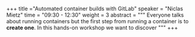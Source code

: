 +++
title ="Automated container builds with GitLab"
speaker = "Niclas Mietz"
time = "09:30 - 12:30"
weight = 3
abstract = """
Everyone talks about running containers but the first step from running a container is to **create one**.
In this hands-on workshop we want to discover 
"""
+++



